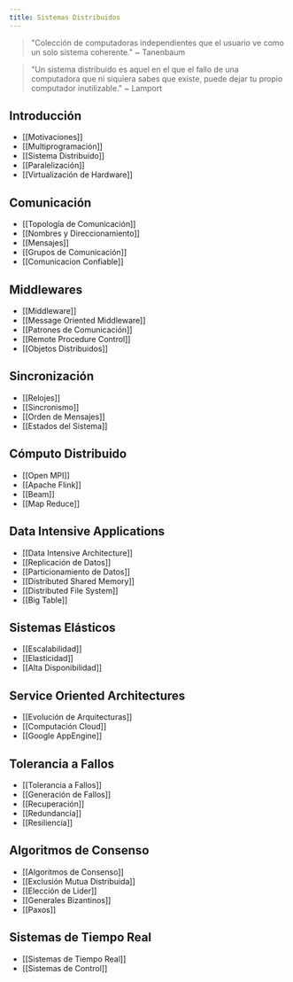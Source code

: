 ```yaml
---
title: Sistemas Distribuidos
---
```


> "Colección de computadoras independientes que el usuario ve como un solo sistema coherente." ~ Tanenbaum

> "Un sistema distribuido es aquel en el que el fallo de una computadora que ni siquiera sabes que existe, puede dejar tu propio computador inutilizable." ~ Lamport

## Introducción

- [[Motivaciones]]
- [[Multiprogramación]]
- [[Sistema Distribuido]]
- [[Paralelización]]
- [[Virtualización de Hardware]]

## Comunicación

- [[Topología de Comunicación]]
- [[Nombres y Direccionamiento]]
- [[Mensajes]]
- [[Grupos de Comunicación]]
- [[Comunicacion Confiable]]

## Middlewares

- [[Middleware]]
- [[Message Oriented Middleware]]
- [[Patrones de Comunicación]]
- [[Remote Procedure Control]]
- [[Objetos Distribuidos]]

## Sincronización

- [[Relojes]]
- [[Sincronismo]]
- [[Orden de Mensajes]]
- [[Estados del Sistema]]

## Cómputo Distribuido

- [[Open MPI]]
- [[Apache Flink]]
- [[Beam]]
- [[Map Reduce]]

## Data Intensive Applications

- [[Data Intensive Architecture]]
- [[Replicación de Datos]]
- [[Particionamiento de Datos]]
- [[Distributed Shared Memory]]
- [[Distributed File System]]
- [[Big Table]]

## Sistemas Elásticos

- [[Escalabilidad]]
- [[Elasticidad]]
- [[Alta Disponibilidad]]

## Service Oriented Architectures

- [[Evolución de Arquitecturas]]
- [[Computación Cloud]]
- [[Google AppEngine]]

## Tolerancia a Fallos

- [[Tolerancia a Fallos]]
- [[Generación de Fallos]]
- [[Recuperación]]
- [[Redundancía]]
- [[Resiliencía]]

## Algoritmos de Consenso

- [[Algoritmos de Consenso]]
- [[Exclusión Mutua Distribuida]]
- [[Elección de Lider]]
- [[Generales Bizantinos]]
- [[Paxos]]

## Sistemas de Tiempo Real

- [[Sistemas de Tiempo Real]]
- [[Sistemas de Control]]
